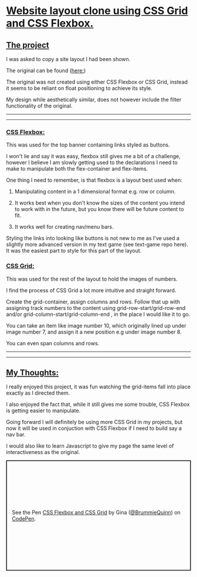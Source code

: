 # <ins>Website layout clone using CSS Grid and CSS Flexbox.</ins>

## <ins>The project</ins>

I was asked to copy a site layout I had been shown.

The original can be found ([here:](https://webflow.com/made-in-webflow/website/mogeektesting)) 

The original was not created using either CSS Flexbox or CSS Grid, instead it seems to be reliant on float positioning to achieve its style.

My design while aesthetically similar, does not however include the filter functionality of the original.

***
***

### <ins>CSS Flexbox:</ins>

This was used for the top banner containing links styled as buttons.

I won't lie and say it was easy, flexbox still gives me a bit of a challenge, however I believe I am slowly getting used to the declarations I need to make to manipulate both the flex-container and flex-items.

One thing I need to remember, is that flexbox is a layout best used when:
    
1. Manipulating content in a 1 dimensional format e.g. row or column.

2. It works best when you don't know the sizes of the content you intend to work with in the future, but you know there will be future content to fit.

3. It works well for creating nav/menu bars.


Styling the links into looking like buttons is not new to me as I've used a slightly more advanced version in my text game (see text-game repo here).
It was the easiest part to style for this part of the layout.

### <ins>CSS Grid:</ins>

This was used for the rest of the layout to hold the images of numbers.

I find the process of CSS Grid a lot more intuitive and straight forward.

Create the grid-container, assign columns and rows.
Follow that up with assigning track numbers to the content using grid-row-start/grid-row-end and/or grid-column-start/grid-column-end , in the place I would like it to go.

You can take an item like image number 10, which originally lined up under image number 7, and assign it a new position e.g under image number 8.

You can even span columns and rows.

***
***

## <ins>My Thoughts:</ins>

I really enjoyed this project, it was fun watching the grid-items fall into place exactly as I directed them.

I also enjoyed the fact that, while it still gives me some trouble, CSS Flexbox is getting easier to manipulate.

Going forward I will definitely be using more CSS Grid in my projects, but now it will be used in conjuction with CSS Flexbox if I need to build say a nav bar.

I would also like to learn Javascript to give my page the same level of interactiveness as the original.

<p class="codepen" data-height="300" data-default-tab="html,result" data-slug-hash="gOBNGOw" data-user="BrummieQuinn" style="height: 300px; box-sizing: border-box; display: flex; align-items: center; justify-content: center; border: 2px solid; margin: 1em 0; padding: 1em;">
  <span>See the Pen <a href="https://codepen.io/BrummieQuinn/pen/gOBNGOw">
  CSS Flexbox and CSS Grid</a> by Gina (<a href="https://codepen.io/BrummieQuinn">@BrummieQuinn</a>)
  on <a href="https://codepen.io">CodePen</a>.</span>
</p>
<script async src="https://cpwebassets.codepen.io/assets/embed/ei.js"></script>